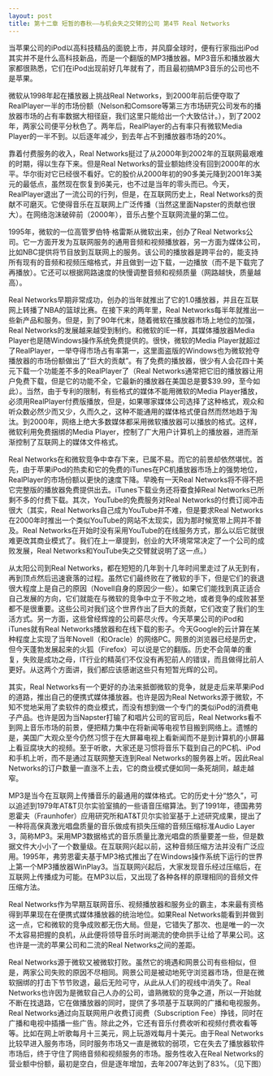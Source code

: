 ```yaml
---
layout: post
title: 第十二章 短暂的春秋——与机会失之交臂的公司 第4节 Real Networks 
---
```

当苹果公司的iPod以高科技精品的面貌上市，并风靡全球时，便有行家指出iPod其实并不是什么高科技新品，而是一个翻版的MP3播放器。MP3音乐和播放器大家都很熟悉，它们在iPod出现前好几年就有了，而且最初搞MP3音乐的公司也不是苹果。

微软从1998年起在播放器上挑战Real Networks，到2000年前后便夺取了RealPlayer一半的市场份额（Nelson和Comsore等第三方市场研究公司发布的播放器市场的占有率数据大相径庭，我们这里只能给出一个大致估计。），到了2002年，两家公司便平分秋色了。两年后，RealPlayer的占有率只有微软Media Player的一半不到。以后逐年减少，到去年占不到播放器市场的20%。

靠着付费服务的收入，Real Networks挺过了从2000年到2002年的互联网最艰难的时期，得以生存下来。但是Real Networks的营业额始终没有回到2000年的水平。华尔街对它已经很不看好。它的股价从2000年初的90多美元降到2001年3美元的最低点，虽然现在恢复到6美元，也不过是当年的零头而已。今天，RealPlayer退出了一流公司的行列，但是，在互联网历史上，Real Networks的贡献不可磨灭。它使得音乐在互联网上广泛传播（当然这里面Napster的贡献也很大）。在网络泡沫破碎前（2000年），音乐占整个互联网流量的第二位。

1995年，微软的一位高管罗伯特·格雷斯从微软出来，创办了Real Networks公司。它一方面开发为互联网服务的通用音频和视频播放器，另一方面为媒体公司，比如NBC提供将节目放到互联网上的服务。该公司的播放器是跨平台的，能支持所有现有的音频和视频压缩格式，并且做到一边下载，一边播放（而不是下载完了再播放）。它还可以根据网路速度的快慢调整音频和视频质量（网路越快，质量越高）。

Real Networks早期非常成功，创办的当年就推出了它的1.0播放器，并且在互联网上转播了NBA的篮球比赛。在接下来的两年里，Real Networks每半年就推出一些新产品和服务。但是，到了90年代末，随着微软在播放器市场上地位的加强，Real Networks的发展越来越受到制约。和微软的IE一样，其媒体播放器Media Player也是随Windows操作系统免费提供的。很快，微软的Media Player就超过了RealPlayer，一举夺得市场占有率第一，这里面盗版的Windows也为微软抢夺播放器的市场份额做出了“巨大的贡献”。有了免费的播放器，很少有人会花四十美元下载一个功能差不多的RealPlayer了（Real Networks通常把它旧的播放器让用户免费下载，但是它的功能不全，它最新的播放器在美国总是要$39.99，至今如此）。当然，由于专利的限制，有些格式的媒体不能用微软的Media Player播放，必须用RealPlayer付费版播放，但是，如果哪家媒体公司选择了这种格式，观众和听众数必然少而又少，久而久之，这种不能通用的媒体格式便自然而然地趋于淘汰。到2000年，网络上绝大多数媒体都采用微软播放器可以播放的格式。这样，微软利用免费捆绑的Media Player，控制了广大用户计算机上的播放器，进而渐渐控制了互联网上的媒体文件格式。

Real Networks在和微软竞争中幸存下来，已属不易。而它的前景却依然堪忧。首先，由于苹果iPod的热卖和它的免费的iTunes在PC机播放器市场上的强势地位，RealPlayer的市场份额以更快的速度下降。早晚有一天Real Networks将不得不把它完整版的播放器免费提供出去。iTunes下载业务还将蚕食掉Real Networks已所剩不多的付费下载。其次，YouTube的免费服务对Real Networks的付费订阅冲击很大（其实，Real Networks自己成为YouTube并不难，但是要求Real Networks在2000年时推出一个类似YouTube的网站不太现实，因为那时候宽带上网并不普及。Real Networks在开始时没有采用YouTube的在线服务方式，那么以后它就很难更改其商业模式了。我们在上一章提到，创业的大环境常常决定了一个公司的成败发展，Real Networks和YouTube失之交臂就说明了这一点。）

从太阳公司到Real Networks，都在短短的几年到十几年时间里走过了从无到有，再到顶点然后迅速衰落的过程。虽然它们最终败在了微软的手下，但是它们的衰退很大程度上是自己的原因（Novell自身的原因少一些）。如果它们能找到真正适合自己发展的方向，它们就能在与微软的竞争中立于不败之地，或者竞争的成败甚至都不是很重要。这些公司对我们这个世界作出了巨大的贡献，它们改变了我们的生活方式。另一方面，这些曾经辉煌的公司薪尽火传。今天苹果公司的iPod和iTunes就有Real Networks播放器和在线下载的影子。今天Google的云计算在某种程度上实现了当年Novell（和Oracle）的网络PC。网景的浏览器已经是历史，但今天蓬勃发展起来的火狐（Firefox）可以说是它的翻版。历史不会简单的重复，失败是成功之母，IT行业的精英们不仅没有再犯前人的错误，而且做得比前人更好。从这两个方面讲，我们都应该感谢这些只有短暂光辉的公司。

其实，Real Networks有一个更好的办法来抵御微软的竞争，就是走后来苹果iPod的道路，推出自己的便携式媒体播放器。也许是因为Real Networks源于微软，不知不觉地采用了卖软件的商业模式，而没有想到做一个专门的类似iPod的消费电子产品。也许是因为当Napster打输了和唱片公司的官司后，Real Networks看不到网上音乐市场的前景，便把精力集中在将新闻等电视节目搬到网络上。遗憾的是，美国广大观众至今仍然习惯于在大屏幕电视上看新闻而不是到计算机的小屏幕上看豆腐块大的视频。至于听歌，大家还是习惯将音乐下载到自己的PC机、iPod和手机上听，而不是通过互联网整天连到Real Networks的服务器上听。因此Real Networks的订户数量一直涨不上去，它的商业模式便如同一条死胡同，越走越窄。

MP3是当今在互联网上传播音乐的最通用的媒体格式。它的历史十分“悠久”，可以追述到1979年AT&T贝尔实验室搞的一些语音压缩算法。到了1991年，德国弗劳恩霍夫（Fraunhofer）应用研究所和AT&T贝尔实验室基于上述研究成果，提出了一种将高保真激光唱盘质量的音乐做成有损失压缩的音频压缩标准Audio Layer 3，简称MP3。采用MP3数据格式的音乐质量比激光唱盘的质量要差一些，但是数据文件大小小了一个数量级。在互联网兴起以前，这种音频压缩方法并没有广泛应用。1995年，弗劳恩霍夫基于MP3格式推出了在Windows操作系统下运行的世界上第一个MP3播放器WinPlay3。当互联网兴起后，大家发现音乐经过压缩后，在互联网上传播成为可能。在MP3以后，又出现了各种各样的原理相同的音频文件压缩方法。

Real Networks作为早期互联网音乐、视频播放器和服务业的霸主，本来最有资格得到苹果现在在便携式媒体播放器的统治地位。如果Real Networks能看到并做到这一点，它和微软的竞争成败都无伤大局。但是，它错失了那次、也是唯一的一次不太容易把握的良机，从此便将领导音乐时尚潮流的使命拱手让给了苹果公司。这也许是一流的苹果公司和二流的Real Networks之间的差距。

Real Networks源于微软又被微软打败。虽然它的境遇和网景公司有些相似，但是，两家公司失败的原因不尽相同。网景公司是被动地死守浏览器市场，但是在微软捆绑的打击下节节败退，最后无险可守，从此从人们的视线中消失了。Real Networks也许因为是微软自己人办的公司，谙熟微软的竞争之道，所以一开始就不断在找退路，它在做播放器的同时，提供了多项基于互联网的广播和电视服务。Real Networks通过向互联网用户收费订阅费（Subscription Fee）挣钱，同时在广播和电视中插播一些广告。除此之外，它还有音乐付费收听和视频付费收看等等。比如在网上听歌每月十三美元，网上玩游戏每月十美元。由于Real Networks比较早进入服务市场，同时服务市场又一直是微软的弱项，它在失去了播放器软件市场后，终于守住了网络音频和视频服务的市场。服务性收入在Real Networks的营业额中份额，最初是空白，但是逐年增加，去年2007年达到了83%。（见下图）

